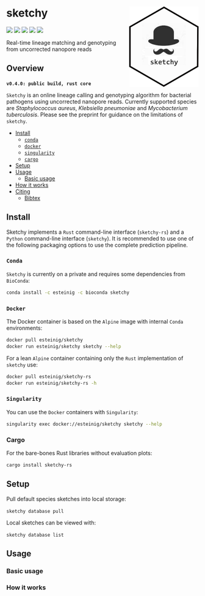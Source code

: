 # sketchy <a href='https://github.com/esteinig'><img src='img/logo.png' align="right" height="210" /></a>

![](https://img.shields.io/badge/version-alpha-red.svg)
![](https://img.shields.io/badge/lifecycle-maturing-blue.svg)
![](https://img.shields.io/badge/core-rust-black.svg)
![](https://img.shields.io/badge/docs-github-green.svg)
![](https://img.shields.io/badge/BioRxiv-v1-orange.svg)

Real-time lineage matching and genotyping from uncorrected nanopore reads

## Overview

**`v0.4.0: public build, rust core`**

`Sketchy` is an online lineage calling and genotyping algorithm for bacterial pathogens using uncorrected nanopore reads. Currently supported species are *Staphylococcus aureus*,  *Klebsiella pneumoniae* and *Mycobacterium tuberculosis*. Please see the preprint for guidance on the limitations of `sketchy`.

- [Install](#install)
  - [`conda`](#conda)
  - [`docker`](#docker)
  - [`singularity`](#singularity)
  - [`cargo`](#cargo)
- [Setup](#setup)
- [Usage](#usage)
  - [Basic usage](#basic-usage)
- [How it works](#how-it-works)
- [Citing](#citing)
  - [Bibtex](#bibtex)

## Install

Sketchy implements a `Rust` command-line interface (`sketchy-rs`) and a `Python` command-line interface (`sketchy`). It is recommended to use one of the following packaging options to use the complete prediction pipeline.

### `Conda`

`Sketchy` is currently on a private and requires some dependencies from `BioConda`:

```sh
conda install -c esteinig -c bioconda sketchy
```

### `Docker`

The Docker container is based on the `Alpine` image with internal `Conda` environments:

```sh
docker pull esteinig/sketchy
docker run esteinig/sketchy sketchy --help
```

For a lean `Alpine` container containing only the `Rust` implementation of `sketchy` use:

```sh
docker pull esteinig/sketchy-rs
docker run esteinig/sketchy-rs -h
```

### `Singularity`

You can use the `Docker` containers with `Singularity`:

```sh
singularity exec docker://esteinig/sketchy sketchy --help
```

### Cargo

For the bare-bones Rust libraries without evaluation plots:

```sh
cargo install sketchy-rs
```

## Setup

Pull default species sketches into local storage:

`sketchy database pull`

Local sketches can be viewed with:

`sketchy database list`

## Usage

### Basic usage

### How it works
